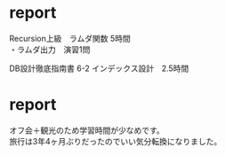 # report
Recursion上級　ラムダ関数 5時間</br>
・ラムダ出力　演習1問</br>

DB設計徹底指南書 6-2 インデックス設計　2.5時間</br>

# report
オフ会＋観光のため学習時間が少なめです。</br>
旅行は3年4ヶ月ぶりだったのでいい気分転換になりました。</br>
